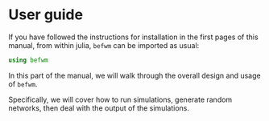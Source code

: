 # User guide

If you have followed the instructions for installation in the first pages
of this manual, from within julia, `befwm` can be imported as usual:

~~~ julia
using befwm
~~~

In this part of the manual, we will walk through the overall design and
usage of `befwm`.

Specifically, we will cover how to run simulations, generate random networks,
then deal with the output of the simulations.

